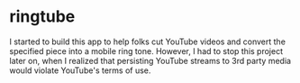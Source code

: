 # ringtube

I started to build this app to help folks cut YouTube videos and convert the specified piece into a mobile ring tone.
However, I had to stop this project later on, when I realized that persisting YouTube streams to 3rd party media would violate YouTube's terms of use.
